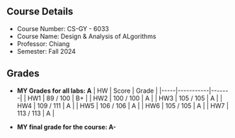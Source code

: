 ## Course Details

- Course Number: CS-GY - 6033
- Course Name: Design & Analysis of ALgorithms
- Professor: Chiang
- Semester: Fall 2024

## Grades

- **MY Grades for all labs: A**
| HW  | Score     | Grade |
|-----|-----------|-------|
| HW1 | 89 / 100  | B+    |
| HW2 | 100 / 100 | A     |
| HW3 | 105 / 105 | A     |
| HW4 | 109 / 111 | A     |
| HW5 | 106 / 106 | A     |
| HW6 | 105 / 105 | A     |
| HW7 | 113 / 113 | A     |


- **MY final grade for the course: A-**